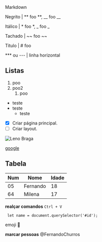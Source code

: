 Markdown

Negrito | ** foo **, __ foo __

Itálico | * foo *, _ foo _

Tachado | ~~ foo ~~

Título | # foo

*** ou --- | linha horizontal

## Listas

1. poo
2. poo2
   1. poo

* teste
* teste
   * teste

- [x] Criar página principal.
- [ ] Criar layout.

![Leno Braga](https://styles.redditmedia.com/t5_2vkywx/styles/communityIcon_s59610ro2hb51.jpg?width=256&format=pjpg&s=cab6446076b5c4b7d1a7b3054bb9d59b411f1480)

[google](https://google.com)

## Tabela

Num | Nome | Idade
---|---|---
05 | Fernando | 18
64 | Milena | 17

**realçar comandos**
`Ctrl + V`

```
 let name = document.querySelector('#id');
```

emoji :vulcan_salute:


**marcar pessoas** @FernandoChurros
